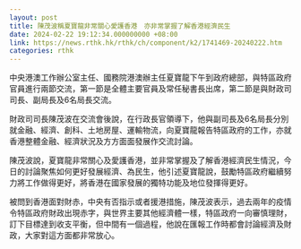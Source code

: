 ```yaml
---
layout: post
title: 陳茂波稱夏寶龍非常關心愛護香港　亦非常掌握了解香港經濟民生
date: 2024-02-22 19:12:34.000000000 +08:00
link: https://news.rthk.hk/rthk/ch/component/k2/1741469-20240222.htm
categories: rthk
---
```


中央港澳工作辦公室主任、國務院港澳辦主任夏寶龍下午到政府總部，與特區政府官員進行兩節交流，第一節是全體主要官員及常任秘書長出席，第二節是與財政司司長、副局長及6名局長交流。

財政司司長陳茂波在交流會後說，在行政長官領導下，他與副司長及6名局長分別就金融、經濟、創科、土地房屋、運輸物流，向夏寶龍報告特區政府的工作，亦就香港整體金融、經濟狀況及方方面面發展作交流討論。

陳茂波說，夏寶龍非常關心及愛護香港，並非常掌握及了解香港經濟民生情況，今日的討論聚焦如何更好發展經濟、為民生，他引述夏寶龍說，鼓勵特區政府繼續努力將工作做得更好，將香港在國家發展的獨特功能及地位發揮得更好。

被問到香港面對財赤，中央有否指示或者援港措施，陳茂波表示，過去兩年的疫情令特區政府財政出現赤字，與世界主要其他經濟體一樣，特區政府一向審慎理財，訂下目標達到收支平衡，但中間有一個過程，他說在匯報工作時都會討論經濟及財政，大家對這方面都非常放心。
